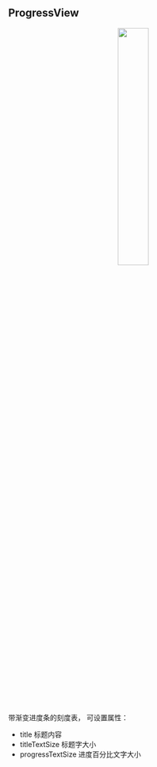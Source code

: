 ## ProgressView

<div align=center>
  <img src="https://github.com/cjpx00008/ProgressView/tree/master/raw/anim.gif" width="35%">
</div>

带渐变进度条的刻度表， 可设置属性：
* title 标题内容
* titleTextSize 标题字大小
* progressTextSize 进度百分比文字大小


